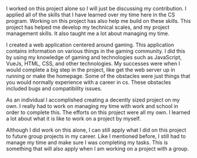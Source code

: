 I worked on this project alone so I will just be discussing my contribution. I applied all of the skills that I have learned over my time here in the CS program. Working on this project has also help me build on these skills. This project has helped me develop my technical scales, and my project management skills. It also taught me a lot about managing my time.

I created a web application centered around gaming. This application contains information on various things in the gaming community. I did this by using my knowledge of gaming and technologies such as JavaScript, VueJs, HTML, CSS, and other technologies. My successes were when I would complete a big step in the project, like get the web server up in running or make the homepage. Some of the obstacles were just things that you would normally experience with a career in cs. These obstacles included bugs and compatibility issues.

As an individual I accomplished creating a decently sized project on my own. I really had to work on managing my time with work and school in order to complete this. The efforts on this project were all my own. I learned a lot about what it is like to work on a project by myself. 

Although I did work on this alone, I can still apply what I did on this project to future group projects in my career. Like I mentioned before, I still had to manage my time and make sure I was completing my tasks. This is something that will also apply when I am working on a project with a group. 
